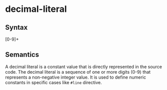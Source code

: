 # decimal-literal

## Syntax

[0-9]+

## Semantics
A decimal literal is a constant value that is directly represented in the source code.
The decimal literal is a sequence of one or more digits (0-9) that represents a non-negative integer value.
It is used to define numeric constants in specific cases like `#line` directive.
